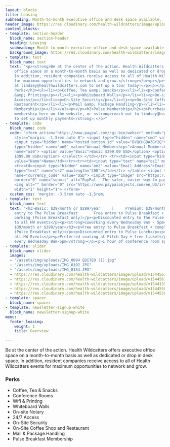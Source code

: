 ```yaml
---
layout: blocks
title: Leasing
subheading: Month-to-month executive office and desk space available.
header_image: https://res.cloudinary.com/health-wildcatters/image/upload/v1544475187/Leasing%20Banner.jpg
content_blocks:
- template: section-header
  block_name: section-header
  heading: Leasing
  subheading: Month-to-month executive office and desk space available.
  background_image: https://res.cloudinary.com/health-wildcatters/image/upload/v1544475187/Leasing%20Banner.jpg
- template: text
  block_name: text
  text: "<p><strong>Be at the center of the action. Health Wildcatters offers executive
    office space on a month-to-month basis as well as dedicated or drop in desk space.
    In addition, resident companies receive access to all of Health Wildcatters events
    for maximum opportunities to network and grow.</strong></p><p></p><p>Contact Lindsey
    at lindsey@healthwildcatters.com to set up a tour today!</p><p></p><h3>Resident
    Perks</h3><ul><li><p>Coffee, Tea &amp; Snacks</p></li><li><p>Conference Rooms</p></li><li><p>Wifi
    &amp; Printing</p></li><li><p>Whiteboard Walls</p></li><li><p>On-site Notary</p></li><li><p>24/7
    Access</p></li><li><p>On-Site Security</p></li><li><p>On-Site Coffee Shop and
    Restaurant</p></li><li><p>Mail &amp; Package Handling</p></li><li><p>Pulse Breakfast
    Membership</p></li></ul><p></p><h2>Pulse Membership</h2><p>Purchase an annual
    membership here on the website, or <strong>reach out to lindsey@healthwildcatters.com
    to set up monthly payments</strong>.</p>"
- template: code
  block_name: code
  code: '<form action="https://www.paypal.com/cgi-bin/webscr" method="post" target="_top"
    style="margin: -1.5rem auto 0"> <input type="hidden" name="cmd" value="_s-xclick">
    <input type="hidden" name="hosted_button_id" value="DVQCHGBA3GY2Q"> <table> <tr><td><input
    type="hidden" name="on0" value="Annual Memberships">Annual Memberships</td></tr><tr><td><select
    name="os0"> <option value="Basic">Basic $299.00 USD</option> <option value="Premium">Premium
    $399.00 USD</option> </select> </td></tr> <tr><td><input type="hidden" name="on1"
    value="Name">Name</td></tr><tr><td><input type="text" name="os1" maxlength="200"></td></tr>
    <tr><td><input type="hidden" name="on2" value="Email Address">Email Address</td></tr><tr><td><input
    type="text" name="os2" maxlength="200"></td></tr> </table> <input type="hidden"
    name="currency_code" value="USD"> <input type="image" src="https://www.paypalobjects.com/en_US/i/btn/btn_buynowCC_LG.gif"
    border="0" name="submit" alt="PayPal - The safer, easier way to pay online!">
    <img alt="" border="0" src="https://www.paypalobjects.com/en_US/i/scr/pixel.gif"
    width="1" height="1"> </form>'
  custom_css: 'margin: -3.5rem auto -1.5rem;'
- template: text
  block_name: text
  text: "<h3>Basic: $29/month or $299/year     |     Premium: $39/month or $399/year</h3><p>Free
    entry to The Pulse Breakfast       Free entry to Pulse Breakfast + complimentary
    parking (Pulse Breakfast only)</p><p>Discounted entry to The Pulse Lunch</p><p>Discounts
    to all HW events</p><p><strong>Coworking every Wednesday 9am - 5pm</strong></p><p></p><h3>Premium:
    $39/month or $399/year</h3><p>Free entry to Pulse Breakfast + complimentary parking
    (Pulse Breakfast only)</p><p>Discounted entry to Pulse Lunch</p><p>Discounts to
    all HW Events</p><p>Preferred seating at Pitch Day + free ticket</p><p><strong>Coworking
    every Wednesday 9am-5pm</strong></p><p>1 hour of conference room space per month</p>"
- template: slider
  block_name: slider
  images:
  - "/assets/img/uploads/IMG_0094 EDITED (1).jpg"
  - "/assets/img/uploads/IMG_0102.JPG"
  - "/assets/img/uploads/IMG_0154.JPG"
  - https://res.cloudinary.com/health-wildcatters/image/upload/v1544561191/IMG_0110.jpg
  - https://res.cloudinary.com/health-wildcatters/image/upload/v1544561191/IMG_0100.jpg
  - https://res.cloudinary.com/health-wildcatters/image/upload/v1544135601/IMG_0081%20EDITED.jpg
  - https://res.cloudinary.com/health-wildcatters/image/upload/v1544558401/IMG_0146.jpg
  - https://res.cloudinary.com/health-wildcatters/image/upload/v1544558401/IMG_0088%20EDITED%20%281%29.jpg
- template: spacer
  block_name: spacer
- template: newsletter-signup-white
  block_name: newsletter-signup-white
menu:
  footer_leasing:
    weight: 1
    title: Overview

---
```

Be at the center of the action. Health Wildcatters offers executive office space on a month-to-month basis as well as dedicated or drop in desk space. In addition, resident companies receive access to all of Health Wildcatters events for maximum opportunities to network and grow.

### Perks

* Coffee, Tea & Snacks
* Conference Rooms
* Wifi & Printing
* Whiteboard Walls
* On-site Notary
* 24/7 Access
* On-Site Security
* On-Site Coffee Shop and Restaurant
* Mail & Package Handling
* Pulse Breakfast Membership